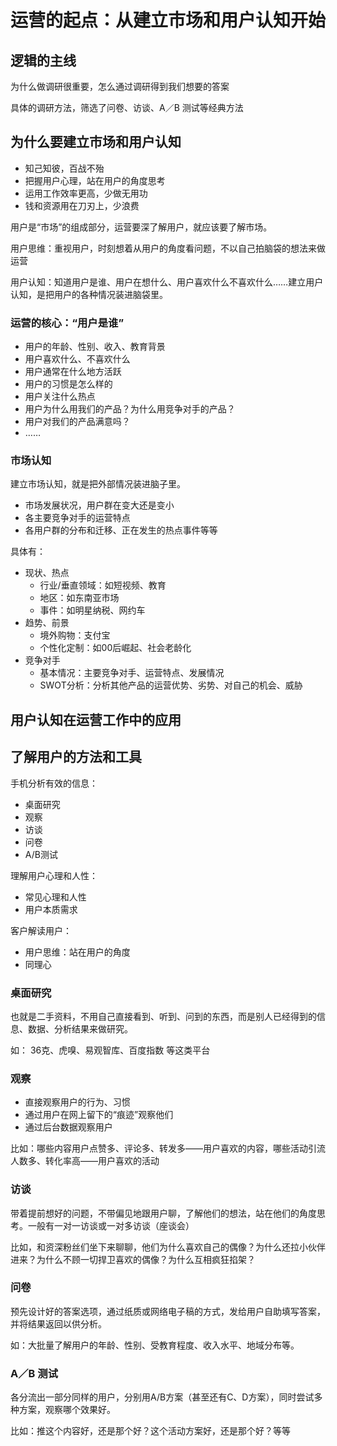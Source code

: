 # 运营的起点：从建立市场和用户认知开始

## 逻辑的主线

为什么做调研很重要，怎么通过调研得到我们想要的答案

具体的调研方法，筛选了问卷、访谈、A／B 测试等经典方法

## 为什么要建立市场和用户认知

+ 知己知彼，百战不殆
+ 把握用户心理，站在用户的角度思考
+ 运用工作效率更高，少做无用功
+ 钱和资源用在刀刃上，少浪费


用户是“市场”的组成部分，运营要深了解用户，就应该要了解市场。

用户思维：重视用户，时刻想着从用户的角度看问题，不以自己拍脑袋的想法来做运营

用户认知：知道用户是谁、用户在想什么、用户喜欢什么不喜欢什么……建立用户认知，是把用户的各种情况装进脑袋里。

### 运营的核心：“用户是谁”

+ 用户的年龄、性别、收入、教育背景
+ 用户喜欢什么、不喜欢什么
+ 用户通常在什么地方活跃
+ 用户的习惯是怎么样的
+ 用户关注什么热点 
+ 用户为什么用我们的产品？为什么用竞争对手的产品？
+ 用户对我们的产品满意吗？
+ ……

### 市场认知

建立市场认知，就是把外部情况装进脑子里。

+ 市场发展状况，用户群在变大还是变小
+ 各主要竞争对手的运营特点
+ 各用户群的分布和迁移、正在发生的热点事件等等

具体有：
+ 现状、热点 
	+ 行业/垂直领域：如短视频、教育
	+ 地区：如东南亚市场
	+ 事件：如明星纳税、网约车
+ 趋势、前景
	+ 境外购物：支付宝
	+ 个性化定制：如00后崛起、社会老龄化
+ 竞争对手
	+ 基本情况：主要竞争对手、运营特点、发展情况
	+ SWOT分析：分析其他产品的运营优势、劣势、对自己的机会、威胁
	

## 用户认知在运营工作中的应用

## 了解用户的方法和工具

手机分析有效的信息：

+ 桌面研究
+ 观察
+ 访谈
+ 问卷
+ A/B测试

理解用户心理和人性：

+ 常见心理和人性
+ 用户本质需求

客户解读用户：

+ 用户思维：站在用户的角度
+ 同理心

### 桌面研究

也就是二手资料，不用自己直接看到、听到、问到的东西，而是别人已经得到的信息、数据、分析结果来做研究。

如： 36克、虎嗅、易观智库、百度指数 等这类平台

### 观察

+ 直接观察用户的行为、习惯
+ 通过用户在网上留下的“痕迹”观察他们
+ 通过后台数据观察用户

比如：哪些内容用户点赞多、评论多、转发多——用户喜欢的内容，哪些活动引流人数多、转化率高——用户喜欢的活动

### 访谈

带着提前想好的问题，不带偏见地跟用户聊，了解他们的想法，站在他们的角度思考。一般有一对一访谈或一对多访谈（座谈会）

比如，和资深粉丝们坐下来聊聊，他们为什么喜欢自己的偶像？为什么还拉小伙伴进来？为什么不顾一切捍卫喜欢的偶像？为什么互相疯狂掐架？

### 问卷

预先设计好的答案选项，通过纸质或网络电子稿的方式，发给用户自助填写答案，并将结果返回以供分析。

如：大批量了解用户的年龄、性别、受教育程度、收入水平、地域分布等。

### A／B 测试

各分流出一部分同样的用户，分别用A/B方案（甚至还有C、D方案），同时尝试多种方案，观察哪个效果好。

比如：推这个内容好，还是那个好？这个活动方案好，还是那个好？等等
